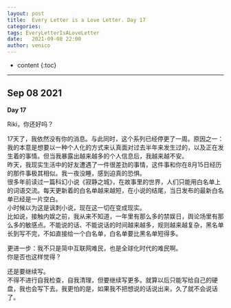 ```yaml
---
layout: post
title:  Every Letter is a Love Letter. Day 17
categories: 
tags: EveryLetterIsALoveLetter 
date:   2021-09-08 22:00
author: venico
---
```

* content
{:toc}

**** 

## Sep 08 2021

**Day 17**

Riki，你还好吗？  

17天了，我依然没有你的消息。与此同时，这个系列已经停更了一周。原因之一：我的本意是想要以一种个人化的方式来认真面对过去半年来发生过的，以及正在发生着的事情。但当我暴露出越来越多的个人信息后，我越来越不安。  
昨天，我现实生活中的好友遭遇了一件很差劲的事情，这件事和你在8月15日经历的那件事极其相似。我一夜没睡，感到迫真的恐惧。  
很多年前读过一篇科幻小说《寂静之城》，在故事里的世界，人们只能用白名单上的词语交流。每天更新着的白名单越来越短，在小说的结尾，当日发布的最新白名单已经是一片空白。  
小时候以为这是讽刺小说，现在这一切在变成现实。  
比如说，接触内娱之前，我从来不知道，一年里有那么多的禁娱日，舆论场里有那么多的敏感点。不能说的话、不能说话的时间越来越多，规则越来越复杂，黑名单长到写不完，不如直接给一个白名单，白名单要比黑名单短得多。  

更进一步：我不只是简中互联网难民，也是全球化时代的难民啊。  
你是否也这样觉得？  

还是要继续写。  
不得不进行自我检查，自我清理，但要继续写更多。就算以后只能写给自己的硬盘，我也会写下去。我更怕的是，如果我不把想说的话说出来，久了就不会说话了。  
